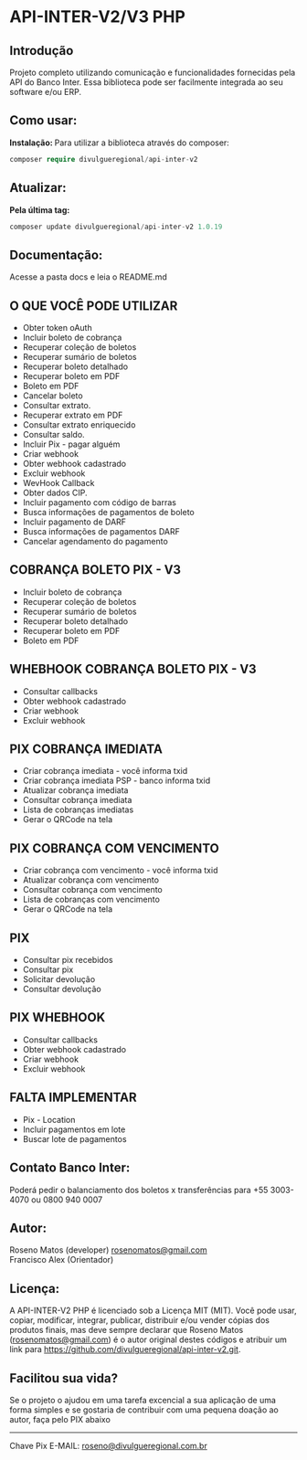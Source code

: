 # API-INTER-V2/V3 PHP

## Introdução

Projeto completo utilizando comunicação e funcionalidades fornecidas pela API do Banco Inter. Essa biblioteca pode ser facilmente integrada ao seu software e/ou ERP.

## Como usar:

<b>Instalação: </b>
Para utilizar a biblioteca através do composer:

```php
composer require divulgueregional/api-inter-v2
```

## Atualizar:

<b>Pela última tag: </b>

```php
composer update divulgueregional/api-inter-v2 1.0.19
```

## Documentação:

Acesse a pasta docs e leia o README.md

## O QUE VOCÊ PODE UTILIZAR

- Obter token oAuth
- Incluir boleto de cobrança
- Recuperar coleção de boletos
- Recuperar sumário de boletos
- Recuperar boleto detalhado
- Recuperar boleto em PDF
- Boleto em PDF
- Cancelar boleto
- Consultar extrato.
- Recuperar extrato em PDF
- Consultar extrato enriquecido
- Consultar saldo.
- Incluir Pix - pagar alguém
- Criar webhook
- Obter webhook cadastrado
- Excluir webhook
- WevHook Callback
- Obter dados CIP.
- Incluir pagamento com código de barras
- Busca informações de pagamentos de boleto
- Incluir pagamento de DARF
- Busca informações de pagamentos DARF
- Cancelar agendamento do pagamento

## COBRANÇA BOLETO PIX - V3

- Incluir boleto de cobrança
- Recuperar coleção de boletos
- Recuperar sumário de boletos
- Recuperar boleto detalhado
- Recuperar boleto em PDF
- Boleto em PDF

## WHEBHOOK COBRANÇA BOLETO PIX - V3

- Consultar callbacks
- Obter webhook cadastrado
- Criar webhook
- Excluir webhook

<!-- - Recuperar Comprovante em PDF -->

## PIX COBRANÇA IMEDIATA

- Criar cobrança imediata - você informa txid
- Criar cobrança imediata PSP - banco informa txid
- Atualizar cobrança imediata
- Consultar cobrança imediata
- Lista de cobranças imediatas
- Gerar o QRCode na tela

## PIX COBRANÇA COM VENCIMENTO

- Criar cobrança com vencimento - você informa txid
- Atualizar cobrança com vencimento
- Consultar cobrança com vencimento
- Lista de cobranças com vencimento
- Gerar o QRCode na tela

## PIX

- Consultar pix recebidos
- Consultar pix
- Solicitar devolução
- Consultar devolução

## PIX WHEBHOOK

- Consultar callbacks
- Obter webhook cadastrado
- Criar webhook
- Excluir webhook

## FALTA IMPLEMENTAR

- Pix - Location
- Incluir pagamentos em lote
- Buscar lote de pagamentos

## Contato Banco Inter:

Poderá pedir o balanciamento dos boletos x transferências para
+55 3003-4070 ou 0800 940 0007

## Autor:

Roseno Matos (developer) rosenomatos@gmail.com<br>
Francisco Alex (Orientador)

## Licença:

A API-INTER-V2 PHP é licenciado sob a Licença MIT (MIT). Você pode usar, copiar, modificar, integrar, publicar, distribuir e/ou vender cópias dos produtos finais, mas deve sempre declarar que Roseno Matos (rosenomatos@gmail.com) é o autor original destes códigos e atribuir um link para https://github.com/divulgueregional/api-inter-v2.git.

<!-- ## Comunidade: -->

## Facilitou sua vida?

Se o projeto o ajudou em uma tarefa excencial a sua aplicação de uma forma simples e se gostaria de contribuir com uma pequena doação ao autor, faça pelo PIX abaixo<br><hr>

Chave Pix E-MAIL: roseno@divulgueregional.com.br
